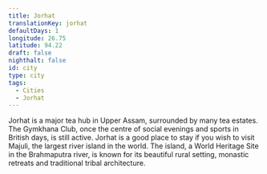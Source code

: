 ```yaml
---
title: Jorhat
translationKey: jorhat
defaultDays: 1
longitude: 26.75
latitude: 94.22
draft: false
nighthalt: false
id: city
type: city
tags:
  - Cities
  - Jorhat
---
```

Jorhat is a major tea hub in Upper Assam, surrounded by many tea estates. The Gymkhana Club, once the centre of social evenings and sports in British days, is still active. Jorhat is a good place to stay if you wish to visit Majuli, the largest river island in the world. The island, a World Heritage Site in the Brahmaputra river, is known for its beautiful rural setting, monastic retreats and traditional tribal architecture.  